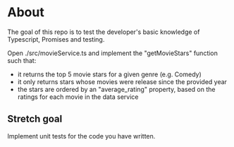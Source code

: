 # About

The goal of this repo is to test the developer's basic knowledge of Typescript, Promises and testing.

Open ./src/movieService.ts and implement the "getMovieStars" function such that:

-   it returns the top 5 movie stars for a given genre (e.g. Comedy)
-   it only returns stars whose movies were release since the provided year
-   the stars are ordered by an "average_rating" property, based on the ratings for each movie in the data service

## Stretch goal

Implement unit tests for the code you have written.
